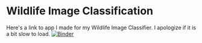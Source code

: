 # Wildlife Image Classification

Here's a link to app I made for my Wildlife Image Classifier. I apologize if it is a bit slow to load. 
[![Binder](https://mybinder.org/badge_logo.svg)](https://mybinder.org/v2/gh/Jilliane1993/classifier_app/HEAD?urlpath=%2Fvoila%2Frender%2Fdeployment.ipynb)
